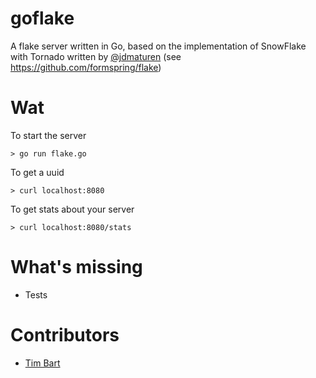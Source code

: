 goflake
=======

A flake server written in Go, based on the implementation of SnowFlake with Tornado written by [@jdmaturen](https://github.com/jdmaturen) (see https://github.com/formspring/flake)


Wat
===

To start the server

```> go run flake.go ```

To get a uuid

```> curl localhost:8080```

To get stats about your server

```> curl localhost:8080/stats```


What's missing
==============

* Tests

Contributors
============

* [Tim Bart](https://github.com/pims)
